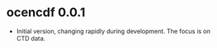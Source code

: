 # ocencdf 0.0.1

* Initial version, changing rapidly during development. The focus is on CTD
  data.

